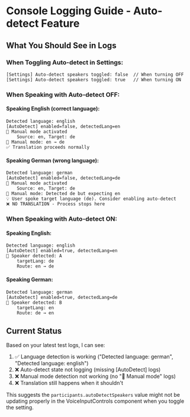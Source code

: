# Console Logging Guide - Auto-detect Feature

## What You Should See in Logs

### When Toggling Auto-detect in Settings:
```
[Settings] Auto-detect speakers toggled: false  // When turning OFF
[Settings] Auto-detect speakers toggled: true   // When turning ON
```

### When Speaking with Auto-detect OFF:

#### Speaking English (correct language):
```
Detected language: english
[AutoDetect] enabled=false, detectedLang=en
📍 Manual mode activated
    Source: en, Target: de
📍 Manual mode: en → de
✅ Translation proceeds normally
```

#### Speaking German (wrong language):
```
Detected language: german
[AutoDetect] enabled=false, detectedLang=de
📍 Manual mode activated
    Source: en, Target: de
📍 Manual mode: Detected de but expecting en
💡 User spoke target language (de). Consider enabling auto-detect
❌ NO TRANSLATION - Process stops here
```

### When Speaking with Auto-detect ON:

#### Speaking English:
```
Detected language: english
[AutoDetect] enabled=true, detectedLang=en
🎯 Speaker detected: A
    targetLang: de
    Route: en → de
```

#### Speaking German:
```
Detected language: german
[AutoDetect] enabled=true, detectedLang=de
🎯 Speaker detected: B
    targetLang: en
    Route: de → en
```

## Current Status

Based on your latest test logs, I can see:
1. ✅ Language detection is working ("Detected language: german", "Detected language: english")
2. ❌ Auto-detect state not logging (missing [AutoDetect] logs)
3. ❌ Manual mode detection not working (no "📍 Manual mode" logs)
4. ❌ Translation still happens when it shouldn't

This suggests the `participants.autoDetectSpeakers` value might not be updating properly in the VoiceInputControls component when you toggle the setting.